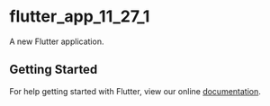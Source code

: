 # flutter_app_11_27_1

A new Flutter application.

## Getting Started

For help getting started with Flutter, view our online
[documentation](https://flutter.io/).
